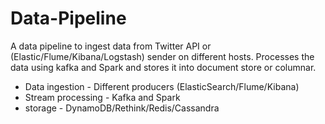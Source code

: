 # Data-Pipeline
A data pipeline to ingest data from Twitter API or (Elastic/Flume/Kibana/Logstash) sender on different hosts. Processes the data using kafka and Spark and stores it into document store or columnar.

* Data ingestion - Different producers (ElasticSearch/Flume/Kibana)
* Stream processing - Kafka and Spark
* storage - DynamoDB/Rethink/Redis/Cassandra
